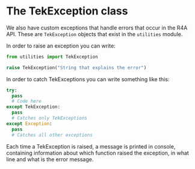 # The TekException class 

We also have custom exceptions that handle errors that occur in the R4A API. These are `TekException` objects that exist in the `utilities` module.

In order to raise an exception you can write:

```python
from utilities import TekException

raise TekException("String that explains the error")
```

In order to catch TekExceptions you can write something like this:

```python
try:
  pass
  # Code here
except TekException:
  pass
  # Catches only TekExceptions
except Exception:
  pass
  # Catches all other exceptions
```

Each time a TekException is raised, a message is printed in console, containing information about which function raised the exception, in what line and what is the error message.
